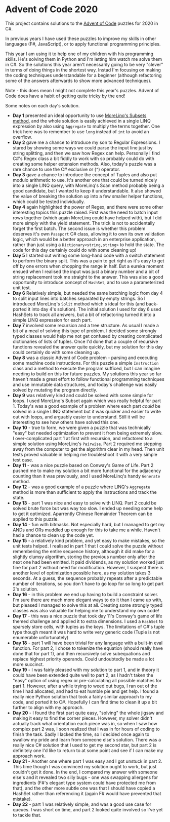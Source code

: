# Advent of Code 2020 

This project contains solutions to the [Advent of Code](https://adventofcode.com/) puzzles for 2020 in C#.

In previous years I have used these puzzles to improve my skills in other languages (F#, JavaScript), or to apply functional programming principles.

This year I am using it to help one of my children with his programming skills. He's solving them in Python and I'm letting him watch me solve them in C#. So the solutions this year aren't necessarily going to be very "clever" in terms of doing things in the shortest way. Instad I'm focusing on making the coding techniques understandable for a beginner (although refactoring some of the answers afterwards to show more advanced techniques).

Note - this does mean I might not complete this year's puzzles. Advent of Code does have a habit of getting quite tricky by the end!

Some notes on each day's solution.

- **Day 1** presented an ideal opportunity to use [MoreLinq's Subsets method](https://markheath.net/post/exploring-morelinq-4-combinations), and the whole solution is easily achieved in a single LINQ expression by also using `Aggregate` to multiply the terms together. One trick here was to remember to use `long` instead of `int` to avoid an overflow.
- **Day 2** gave me a chance to introduce my son to Regular Expressions. I stared by showing some ways we could parse the input line just by string splitting, and then we saw how Regex can help. Personally I find C#'s Regex class a bit fiddly to work with so probably could do with creating some helper extension methods. Also, today's puzzle was a rare chance to use the C# exclusive or (`^`) operator.
- **Day 3** gave a chance to introduce the concept of Tuples and also put modulo arithmetic to use. It's another one that could be turned nicely into a single LINQ query, with MoreLinq's Scan method probably being a good candidate, but I wanted to keep it understandable. It also showed the value of breaking the solution up into a few smaller helper functions, which could be tested individually.
- **Day 4** again highlighted the power of Regex, and there were some other interesting topics this puzzle raised. First was the need to batch input rows together (which again MoreLinq could have helped with), but I did more simply with the yield statement. The trick is not to accidentally forget the first batch. The second issue is whether this problem deserves it's own `Passport` C# class, allowing it to own its own validation logic, which would be a better approach in an enterprise application, rather than just using a `Dictionary<string,string>` to hold the state. The code for this day certainly could do with some cleaning up!
- **Day 5** I started out writing some long-hand code with a switch statement to perform the binary split. This was a pain to get right as it's easy to get off by one errors when chopping the range in half. But a eureka moment ensued when I realised the input was just a binary number and a bit of string replacement took me straight to the answer. This was also a good opportunity to introduce concept of `HashSet`, and to use a parameterized unit test.
- **Day 6** Relatively simple, but needed the same batching logic from day 4 to split input lines into batches separated by empty strings. So I introduced MoreLinq's `Split` method which s ideal for this (and back-ported it into day 4's solution). The initial solution I used for day 6 used HashSets to track all answers, but a bit of refactoring turned it into a simple LINQ expression for each part.
- **Day 7** involved some recursion and a tree structure. As usual I made a bit of a meal of solving this type of problem. I decided some strongly typed classes would help me not get confused by creating complicated dictionaries of lists of tuples. Once I'd done that a couple of recursive functions revealed the answer quite quickly, but my solution for this day could certainly do with some cleaning up.
- **Day 8** was a classic Advent of Code problem - parsing and executing some machine code instructions. For this puzzle a simple `Instruction` class and a method to execute the program sufficed, but I can imagine needing to build on this for future puzzles. My solutions this year so far haven't made a great effort to follow functional programming techniques and use immutable data structures, and today's challenge was easily solved by mutating the program directly.
- **Day 9** was relatively kind and could be solved with some simple for loops. I used MoreLinq's Subset again which was really helpful for part 1. Today's was a good example of a problem where each part *could* be solved in a single LINQ statement but it was quicker and easier to write out with loops, and arguably easier to understand. Still it will be interesting to see how others have solved this one.
- **Day 10** - true to form, we were given a puzzle that was technically "easy" but needed optimization to prevent it from being extremely slow. I over-complicated part 1 at first with recursion, and refactored to a simple solution using MoreLinq's `Pairwise`. Part 2 required me stepping away from the computer to get the algorithm clear in my head. Then unit tests proved valuable in helping me troubleshoot it with a very simple test case.
- **Day 11** - was a nice puzzle based on Conway's Game of Life. Part 2 pushed me to make my solution a bit more functional for the adjacency counting than it was previously, and I used MoreLinq's handy `Generate` method.
- **Day 12** - was a good example of a puzzle where LINQ's `Aggregate` method is more than sufficient to apply the instructions and track the state.
- **Day 13** - part 1 was nice and easy to solve with LINQ. Part 2 could be solved brute force but was way too slow. I ended up needing some help to get it optimized. Aparrently Chinese Remainder Theorem can be applied to this puzzle.
- **Day 14** - fun with bitmasks. Not especially hard, but I managed to get my ANDs and ORs muddled up enough for this to take me a while. Haven't had a chance to clean up the code yet.
- **Day 15** - a relatively kind problem, and yet easy to make mistakes, so the unit tests helped. I realised in part 1 that I could solve the puzzle without remembering the entire sequence history, although it did make for a slightly clumsy algorithm, storing the previous number only after the next one had been emitted. It paid dividends, as my solution worked just fine for part 2 without need for modification. However, I suspect there is another level of optimization possible here, as my solution takes 3 seconds. At a guess, the sequence probably repeats after a predictable number of iterations, so you don't have to go loop for so long to get part 2's solution.
- **Day 16** - in this problem we end up having to build a constraint solver. I'm sure there are much more elegant ways to do it than I came up with, but pleased I managed to solve this at all. Creating some strongly typed classes was also valuable for helping me to understand my own code!
- **Day 17** - this was a nice puzzle that took day 11's Conway's game of life themed challenge and applied it to extra dimensions. I used a `HashSet` to sparsely store cells, with tuples as the keys. The limitations of C#'s tuple type though meant it was hard to write very generic code (Tuple is not enumerable unfortunately)
- **Day 18** - part 1 will have been trivial for any language with a built-in eval function. For part 2, I chose to tokenize the equation (should really have done that for part 1), and then recursively solve subequations and replace highest priority operands. Could undoubtedly be made a lot more succinct.
- **Day 19** - I was fairly pleased with my solution to part 1, and in theory it could have been extended quite well to part 2, as I hadn't taken the "easy" option of using regex or pre-calculating all possible matches for part 1. However, after a while trying to weed out bugs, I ran out of the time I had allocated, and had to eat humble pie and get help. I found a really nice Python solution that took a fairly similar approach to my code, and ported it to C#. Hopefully I can find time to clean it up a bit further to align with my approach.
- **Day 20** - I found the first part quite easy, "solving" the whole jigsaw and making it easy to find the corner pieces. However, my solver didn't actually track what orientation each piece was in, so when I saw how complex part 2 was, I soon realized that I was in for hours of coding to finish the task. Sadly I lacked the time, so I decided once again to swallow my pride and learn from someone else's solution. There was a really nice C# solution that I used to get my second star, but part 2 is definitely one I'd like to return to at some point and see if I can make my approach work.
- **Day 21** - Another one where part 1 was easy and I got unstuck in part 2. This time though I was convinced my solution ought to work, but just couldn't get it done. In the end, I compared my answer with someone else's and it revealed two silly bugs - one was swapping allergens for ingredients (F#'s elegant type system could have protected me from that), and the other more subtle one was that I should have copied a HashSet rather than referencing it (again F# would have prevented that mistake).
- **Day 22** - part 1 was relatively simple, and was a good use case for queues. I was short on time, and part 2 looked quite involved so I've yet to tackle that.